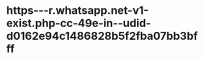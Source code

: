 https---r.whatsapp.net-v1-exist.php-cc-49e-in--udid-d0162e94c1486828b5f2fba07bb3bfff
====================================================================================

